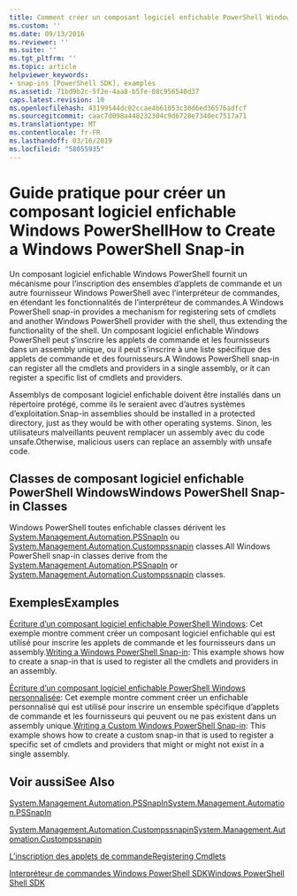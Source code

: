 ```yaml
---
title: Comment créer un composant logiciel enfichable PowerShell Windows | Microsoft Docs
ms.custom: ''
ms.date: 09/13/2016
ms.reviewer: ''
ms.suite: ''
ms.tgt_pltfrm: ''
ms.topic: article
helpviewer_keywords:
- snap-ins [PowerShell SDK], examples
ms.assetid: 71bd9b2c-5f2e-4aa8-b5fe-08c956540d37
caps.latest.revision: 10
ms.openlocfilehash: 43199544dc02ccae4b61053c30d6ed36576adfcf
ms.sourcegitcommit: caac7d098a448232304c9d6728e7340ec7517a71
ms.translationtype: MT
ms.contentlocale: fr-FR
ms.lasthandoff: 03/16/2019
ms.locfileid: "58055935"
---
```

# <a name="how-to-create-a-windows-powershell-snap-in"></a><span data-ttu-id="8e278-102">Guide pratique pour créer un composant logiciel enfichable Windows PowerShell</span><span class="sxs-lookup"><span data-stu-id="8e278-102">How to Create a Windows PowerShell Snap-in</span></span>

<span data-ttu-id="8e278-103">Un composant logiciel enfichable Windows PowerShell fournit un mécanisme pour l’inscription des ensembles d’applets de commande et un autre fournisseur Windows PowerShell avec l’interpréteur de commandes, en étendant les fonctionnalités de l’interpréteur de commandes.</span><span class="sxs-lookup"><span data-stu-id="8e278-103">A Windows PowerShell snap-in provides a mechanism for registering sets of cmdlets and another Windows PowerShell provider with the shell, thus extending the functionality of the shell.</span></span> <span data-ttu-id="8e278-104">Un composant logiciel enfichable Windows PowerShell peut s’inscrire les applets de commande et les fournisseurs dans un assembly unique, ou il peut s’inscrire à une liste spécifique des applets de commande et des fournisseurs.</span><span class="sxs-lookup"><span data-stu-id="8e278-104">A Windows PowerShell snap-in can register all the cmdlets and providers in a single assembly, or it can register a specific list of cmdlets and providers.</span></span>

<span data-ttu-id="8e278-105">Assemblys de composant logiciel enfichable doivent être installés dans un répertoire protégé, comme ils le seraient avec d’autres systèmes d’exploitation.</span><span class="sxs-lookup"><span data-stu-id="8e278-105">Snap-in assemblies should be installed in a protected directory, just as they would be with other operating systems.</span></span> <span data-ttu-id="8e278-106">Sinon, les utilisateurs malveillants peuvent remplacer un assembly avec du code unsafe.</span><span class="sxs-lookup"><span data-stu-id="8e278-106">Otherwise, malicious users can replace an assembly with unsafe code.</span></span>

## <a name="windows-powershell-snap-in-classes"></a><span data-ttu-id="8e278-107">Classes de composant logiciel enfichable PowerShell Windows</span><span class="sxs-lookup"><span data-stu-id="8e278-107">Windows PowerShell Snap-in Classes</span></span>

<span data-ttu-id="8e278-108">Windows PowerShell toutes enfichable classes dérivent les [System.Management.Automation.PSSnapIn](/dotnet/api/System.Management.Automation.PSSnapIn) ou [System.Management.Automation.Custompssnapin](/dotnet/api/System.Management.Automation.CustomPSSnapIn) classes.</span><span class="sxs-lookup"><span data-stu-id="8e278-108">All Windows PowerShell snap-in classes derive from the [System.Management.Automation.PSSnapIn](/dotnet/api/System.Management.Automation.PSSnapIn) or [System.Management.Automation.Custompssnapin](/dotnet/api/System.Management.Automation.CustomPSSnapIn) classes.</span></span>

## <a name="examples"></a><span data-ttu-id="8e278-109">Exemples</span><span class="sxs-lookup"><span data-stu-id="8e278-109">Examples</span></span>

<span data-ttu-id="8e278-110">[Écriture d’un composant logiciel enfichable PowerShell Windows](./writing-a-windows-powershell-snap-in.md): Cet exemple montre comment créer un composant logiciel enfichable qui est utilisé pour inscrire les applets de commande et les fournisseurs dans un assembly.</span><span class="sxs-lookup"><span data-stu-id="8e278-110">[Writing a Windows PowerShell Snap-in](./writing-a-windows-powershell-snap-in.md): This example shows how to create a snap-in that is used to register all the cmdlets and providers in an assembly.</span></span>

<span data-ttu-id="8e278-111">[Écriture d’un composant logiciel enfichable PowerShell Windows personnalisée](./writing-a-custom-windows-powershell-snap-in.md): Cet exemple montre comment créer un enfichable personnalisé qui est utilisé pour inscrire un ensemble spécifique d’applets de commande et les fournisseurs qui peuvent ou ne pas existent dans un assembly unique.</span><span class="sxs-lookup"><span data-stu-id="8e278-111">[Writing a Custom Windows PowerShell Snap-in](./writing-a-custom-windows-powershell-snap-in.md): This example shows how to create a custom snap-in that is used to register a specific set of cmdlets and providers that might or might not exist in a single assembly.</span></span>

## <a name="see-also"></a><span data-ttu-id="8e278-112">Voir aussi</span><span class="sxs-lookup"><span data-stu-id="8e278-112">See Also</span></span>

[<span data-ttu-id="8e278-113">System.Management.Automation.PSSnapIn</span><span class="sxs-lookup"><span data-stu-id="8e278-113">System.Management.Automation.PSSnapIn</span></span>](/dotnet/api/System.Management.Automation.PSSnapIn)

[<span data-ttu-id="8e278-114">System.Management.Automation.Custompssnapin</span><span class="sxs-lookup"><span data-stu-id="8e278-114">System.Management.Automation.Custompssnapin</span></span>](/dotnet/api/System.Management.Automation.CustomPSSnapIn)

[<span data-ttu-id="8e278-115">L’inscription des applets de commande</span><span class="sxs-lookup"><span data-stu-id="8e278-115">Registering Cmdlets</span></span>](./registering-cmdlets.md)

[<span data-ttu-id="8e278-116">Interpréteur de commandes Windows PowerShell SDK</span><span class="sxs-lookup"><span data-stu-id="8e278-116">Windows PowerShell Shell SDK</span></span>](../windows-powershell-reference.md)
